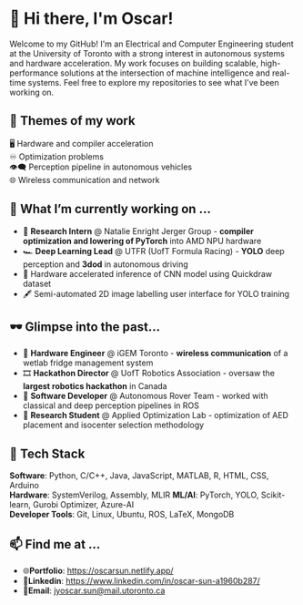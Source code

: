 # 👋 Hi there, I'm Oscar! 

Welcome to my GitHub! I'm an Electrical and Computer Engineering student at the University of Toronto with a strong interest in autonomous systems and hardware acceleration. My work focuses on building scalable, high-performance solutions at the intersection of machine intelligence and real-time systems. Feel free to explore my repositories to see what I’ve been working on.

## 💬 Themes of my work
🖥️ Hardware and compiler acceleration<br>
♾️ Optimization problems<br>
👁️‍🗨️ Perception pipeline in autonomous vehicles<br>
🌐 Wireless communication and network<br>

## 🔭 What I’m currently working on ...
* 💽 **Research Intern** @ Natalie Enright Jerger Group - **compiler optimization and lowering of PyTorch** into AMD NPU hardware
* 🏎️ **Deep Learning Lead** @ UTFR (UofT Formula Racing) - **YOLO** deep perception and **3dod** in autonomous driving
* 🎨 Hardware accelerated inference of CNN model using Quickdraw dataset
* 🖋️ Semi-automated 2D image labelling user interface for YOLO training

## 🕶️ Glimpse into the past...
* 🛜 **Hardware Engineer** @ iGEM Toronto - **wireless communication** of a wetlab fridge management system
* 🎞️ **Hackathon Director** @ UofT Robotics Association - oversaw the **largest robotics hackathon** in Canada
* 🤖 **Software Developer** @ Autonomous Rover Team - worked with classical and deep perception pipelines in ROS
* 💊 **Research Student** @ Applied Optimization Lab - optimization of AED placement and isocenter selection methodology

## 🧰 Tech Stack
**Software**: Python, C/C++, Java, JavaScript, MATLAB, R, HTML, CSS, Arduino  
**Hardware**: SystemVerilog, Assembly, MLIR 
**ML/AI**: PyTorch, YOLO, Scikit-learn, Gurobi Optimizer, Azure-AI  
**Developer Tools**: Git, Linux, Ubuntu, ROS, LaTeX, MongoDB

## 📫 Find me at ...
* 🌐**Portfolio**: https://oscarsun.netlify.app/
* 📨**Linkedin**: https://www.linkedin.com/in/oscar-sun-a1960b287/
* 📮**Email**: jyoscar.sun@mail.utoronto.ca

<!--
**Jyoscarsun/Jyoscarsun** is a ✨ _special_ ✨ repository because its `README.md` (this file) appears on your GitHub profile.

Here are some ideas to get you started:

- 🔭 I’m currently working on ...
- 🌱 I’m currently learning ...
- 👯 I’m looking to collaborate on ...
- 🤔 I’m looking for help with ...
- 💬 Ask me about ...
- 📫 How to reach me: ...
- 😄 Pronouns: ...
- ⚡ Fun fact: ...
-->
